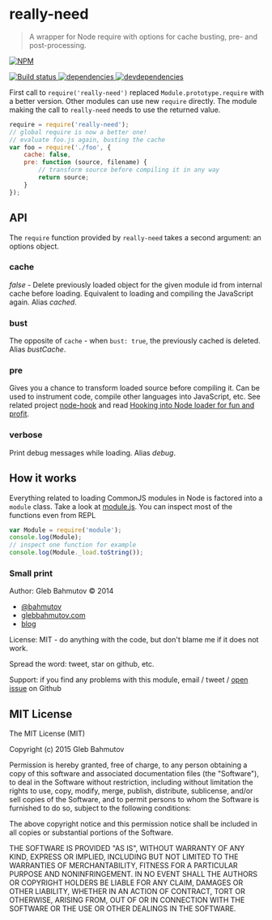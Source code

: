 # really-need

> A wrapper for Node require with options for cache busting, pre- and post-processing.

[![NPM][really-need-icon] ][really-need-url]

[![Build status][really-need-ci-image] ][really-need-ci-url]
[![dependencies][really-need-dependencies-image] ][really-need-dependencies-url]
[![devdependencies][really-need-devdependencies-image] ][really-need-devdependencies-url]

First call to `require('really-need')` replaced `Module.prototype.require` with a better version.
Other modules can use new `require` directly. The module making the call to `really-need` needs
to use the returned value.

```js
require = require('really-need');
// global require is now a better one!
// evaluate foo.js again, busting the cache
var foo = require('./foo', {
    cache: false,
    pre: function (source, filename) {
        // transform source before compiling it in any way
        return source;
    }
});
```

## API

The `require` function provided by `really-need` takes a second argument: an options object. 

### cache

*false* - Delete previously loaded object for the given module id from internal cache before loading.
Equivalent to loading and compiling the JavaScript again. Alias *cached*.

### bust

The opposite of `cache` - when `bust: true`, the previously cached is deleted. Alias *bustCache*.

### pre

Gives you a chance to transform loaded source before compiling it. Can be used to instrument code,
compile other languages into JavaScript, etc. See related project [node-hook][node-hook] and
read [Hooking into Node loader for fun and profit][hooking].

### verbose

Print debug messages while loading. Alias *debug*.

## How it works

Everything related to loading CommonJS modules in Node is factored into a `module` class.
Take a look at [module.js][module.js]. You can inspect most of the functions even from REPL

```js
var Module = require('module');
console.log(Module);
// inspect one function for example
console.log(Module._load.toString());
```

[module.js]: https://github.com/joyent/node/blob/master/lib/module.js
[node-hook]: https://github.com/bahmutov/node-hook
[hooking]: http://bahmutov.calepin.co/hooking-into-node-loader-for-fun-and-profit.html

### Small print

Author: Gleb Bahmutov &copy; 2014

* [@bahmutov](https://twitter.com/bahmutov)
* [glebbahmutov.com](http://glebbahmutov.com)
* [blog](http://bahmutov.calepin.co/)

License: MIT - do anything with the code, but don't blame me if it does not work.

Spread the word: tweet, star on github, etc.

Support: if you find any problems with this module, email / tweet /
[open issue](https://github.com/bahmutov/really-need/issues) on Github

## MIT License

The MIT License (MIT)

Copyright (c) 2015 Gleb Bahmutov

Permission is hereby granted, free of charge, to any person obtaining a copy of
this software and associated documentation files (the "Software"), to deal in
the Software without restriction, including without limitation the rights to
use, copy, modify, merge, publish, distribute, sublicense, and/or sell copies of
the Software, and to permit persons to whom the Software is furnished to do so,
subject to the following conditions:

The above copyright notice and this permission notice shall be included in all
copies or substantial portions of the Software.

THE SOFTWARE IS PROVIDED "AS IS", WITHOUT WARRANTY OF ANY KIND, EXPRESS OR
IMPLIED, INCLUDING BUT NOT LIMITED TO THE WARRANTIES OF MERCHANTABILITY, FITNESS
FOR A PARTICULAR PURPOSE AND NONINFRINGEMENT. IN NO EVENT SHALL THE AUTHORS OR
COPYRIGHT HOLDERS BE LIABLE FOR ANY CLAIM, DAMAGES OR OTHER LIABILITY, WHETHER
IN AN ACTION OF CONTRACT, TORT OR OTHERWISE, ARISING FROM, OUT OF OR IN
CONNECTION WITH THE SOFTWARE OR THE USE OR OTHER DEALINGS IN THE SOFTWARE.

[really-need-icon]: https://nodei.co/npm/really-need.png?downloads=true
[really-need-url]: https://npmjs.org/package/really-need
[really-need-ci-image]: https://travis-ci.org/bahmutov/really-need.png?branch=master
[really-need-ci-url]: https://travis-ci.org/bahmutov/really-need
[really-need-dependencies-image]: https://david-dm.org/bahmutov/really-need.png
[really-need-dependencies-url]: https://david-dm.org/bahmutov/really-need
[really-need-devdependencies-image]: https://david-dm.org/bahmutov/really-need/dev-status.png
[really-need-devdependencies-url]: https://david-dm.org/bahmutov/really-need#info=devDependencies
